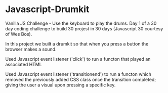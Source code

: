 # Javascript-Drumkit
Vanilla JS Challenge - Use the keyboard to play the drums.
Day 1 of a 30 day coding challenge to build 30 projest in 30 days (Javascript 30 courtesy of Wes Bos). 

In this project we built a drumkit so that when you press a button the browser makes a sound.

Used Javascript event listener ('click') to run a functon that played an associated HTML <audio> element and added a CSS class with a specified transition time upon the keydown event.

Used Javascript event listener ('transitionend') to run a functon which removed the previously added CSS class once the transition completed; giving the user a visual upon pressing a specific key.
